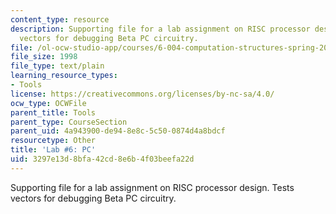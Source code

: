```yaml
---
content_type: resource
description: Supporting file for a lab assignment on RISC processor design. Tests
  vectors for debugging Beta PC circuitry.
file: /ol-ocw-studio-app/courses/6-004-computation-structures-spring-2009/3297e13d8bfa42cd8e6b4f03beefa22d_lab6pc.jsim
file_size: 1998
file_type: text/plain
learning_resource_types:
- Tools
license: https://creativecommons.org/licenses/by-nc-sa/4.0/
ocw_type: OCWFile
parent_title: Tools
parent_type: CourseSection
parent_uid: 4a943900-de94-8e8c-5c50-0874d4a8bdcf
resourcetype: Other
title: 'Lab #6: PC'
uid: 3297e13d-8bfa-42cd-8e6b-4f03beefa22d
---
```

Supporting file for a lab assignment on RISC processor design. Tests vectors for debugging Beta PC circuitry.